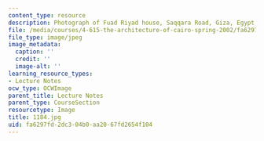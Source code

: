```yaml
---
content_type: resource
description: Photograph of Fuad Riyad house, Saqqara Road, Giza, Egypt (1967).
file: /media/courses/4-615-the-architecture-of-cairo-spring-2002/fa6297fd2dc304b0aa2067fd2654f104_1184.jpg
file_type: image/jpeg
image_metadata:
  caption: ''
  credit: ''
  image-alt: ''
learning_resource_types:
- Lecture Notes
ocw_type: OCWImage
parent_title: Lecture Notes
parent_type: CourseSection
resourcetype: Image
title: 1184.jpg
uid: fa6297fd-2dc3-04b0-aa20-67fd2654f104
---
```


